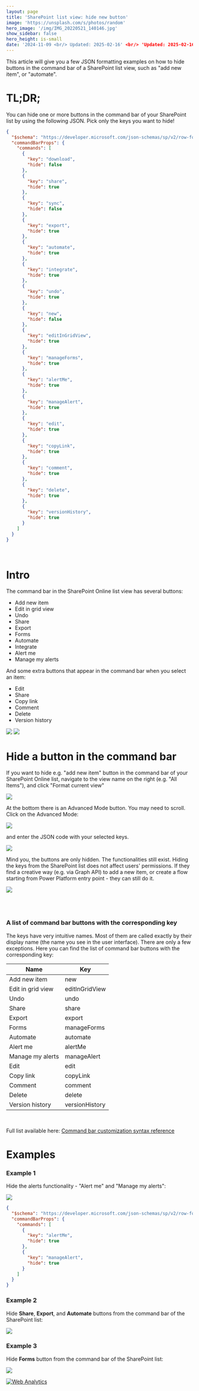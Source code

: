 ```yaml
---
layout: page
title: 'SharePoint list view: hide new button'
image: 'https://unsplash.com/s/photos/random'
hero_image: '/img/IMG_20220521_140146.jpg'
show_sidebar: false
hero_height: is-small
date: '2024-11-09 <br/> Updated: 2025-02-16' <br/> 'Updated: 2025-02-16'
---
```



This article will give you a few JSON formatting examples on how to hide buttons in the command bar of a SharePoint list view, such as "add new item", or "automate". 


# TL;DR;

You can hide one or more buttons in the command bar of your SharePoint list by using the following JSON. Pick only the keys you want to hide!

```json
{
  "$schema": "https://developer.microsoft.com/json-schemas/sp/v2/row-formatting.schema.json",
  "commandBarProps": {
    "commands": [
      {
        "key": "download",
        "hide": false
      },
      {
        "key": "share",
        "hide": true
      },
      {
        "key": "sync",
        "hide": false
      },
      {
        "key": "export",
        "hide": true
      },
      {
        "key": "automate",
        "hide": true
      },
      {
        "key": "integrate",
        "hide": true
      },
      {
        "key": "undo",
        "hide": true
      },
      {
        "key": "new",
        "hide": false
      },
      {
        "key": "editInGridView",
        "hide": true
      },
      {
        "key": "manageForms",
        "hide": true
      },
      {
        "key": "alertMe",
        "hide": true
      },
      {
        "key": "manageAlert",
        "hide": true
      },
      {
        "key": "edit",
        "hide": true
      },
      {
        "key": "copyLink",
        "hide": true
      },
      {
        "key": "comment",
        "hide": true
      },
      {
        "key": "delete",
        "hide": true
      },
      {
        "key": "versionHistory",
        "hide": true
      }
    ]
  }
}

```

<br/>


# Intro

The command bar in the SharePoint Online list view has several buttons:

* Add new item
* Edit in grid view
* Undo
* Share
* Export
* Forms
* Automate
* Integrate
* Alert me
* Manage my alerts


And some extra buttons that appear in the command bar when you select an item:

* Edit
* Share
* Copy link
* Comment
* Delete
* Version history


<img src="/articles/img/hidebuttons7.png" >

<img src="/articles/images/hidebuttons.png" >

<br/>

# Hide a button in the command bar

If you want to hide e.g. "add new item" button in the command bar of your SharePoint Online list, navigate to the view name on the right (e.g. "All Items"), and click "Format current view"

<img src="/articles/img/hidebuttons3.png" >

 At the bottom there is an Advanced Mode button. You may need to scroll. Click on the Advanced Mode:

<img src="/articles/img/hidebuttons2.png" >

and enter the JSON code with your selected keys.  

<img src="/articles/images/hidebuttons4.png" >



Mind you, the buttons are only hidden. The functionalities still exist. Hiding the keys from the SharePoint list does not affect users' permissions. If they find a creative way (e.g. via Graph API) to add a new item, or create a flow starting from Power Platform entry point - they can still do it.

<img src="/articles/images/hidebuttons.png" >

<br/><br/>

### A list of command bar buttons with the corresponding key

The keys have very intuitive names. Most of them are called exactly by their display name (the name you see in the user interface). There are only a few exceptions. Here you can find the list of command bar buttons with the corresponding key:

| Name | Key |
| -------- | ------- |
| Add new item | new |
| Edit in grid view | editInGridView |
| Undo | undo |
| Share | share |
| Export | export |
| Forms | manageForms |
| Automate| automate |
| Alert me | alertMe |
| Manage my alerts | manageAlert |
| Edit | edit |
| Copy link | copyLink |
| Comment | comment |
| Delete | delete |
| Version history | versionHistory |


<br/>

Full list available here: [Command bar customization syntax reference](https://learn.microsoft.com/en-us/sharepoint/dev/declarative-customization/view-commandbar-formatting) 

# Examples

### Example 1

Hide the alerts functionality - "Alert me" and "Manage my alerts":

<img src="/articles/images/hidebuttons5.png" >


```json
{
  "$schema": "https://developer.microsoft.com/json-schemas/sp/v2/row-formatting.schema.json",
  "commandBarProps": {
    "commands": [
      {
        "key": "alertMe",
        "hide": true
      },
      {
        "key": "manageAlert",
        "hide": true
      }
    ]
  }
}

```

### Example 2

Hide **Share**, **Export**, and **Automate** buttons from the command bar of the SharePoint list:

<img src="/articles/images/hidebuttons4.png" >

### Example 3

Hide **Forms** button from the command bar of the SharePoint list:

<img src="/articles/images/hidebuttons6.png" >






<!-- Default Statcounter code for hide buttons
https://powershellscripts.github.io/articles/en/spo/hidebuttons/
-->
<script type="text/javascript">
var sc_project=13078073; 
var sc_invisible=1; 
var sc_security="0820e95d"; 
var sc_client_storage="disabled"; 
</script>
<script type="text/javascript"
src="https://www.statcounter.com/counter/counter.js"
async></script>
<noscript><div class="statcounter"><a title="Web Analytics"
href="https://statcounter.com/" target="_blank"><img
class="statcounter"
src="https://c.statcounter.com/13078073/0/0820e95d/1/"
alt="Web Analytics"
referrerPolicy="no-referrer-when-downgrade"></a></div></noscript>
<!-- End of Statcounter Code -->